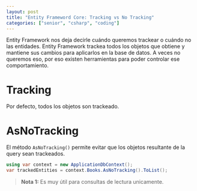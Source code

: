 ```yaml
---
layout: post
title: "Entity Frameword Core: Tracking vs No Tracking"
categories: ["senior", "csharp", "coding"]
---
```


Entity Framework nos deja decirle cuándo<!--more--> queremos trackear o cuándo no las entidades. Entity Framework trackea todos los objetos que obtiene y mantiene sus cambios para aplicarlos en la base de datos. A veces no queremos eso, por eso existen herramientas para poder controlar ese comportamiento.

# Tracking

Por defecto, todos los objetos son trackeado.

# AsNoTracking

El método `AsNoTracking()` permite evitar que los objetos resultante de la query sean trackeados.

```csharp
using var context = new ApplicationDbContext();
var trackedEntities = context.Books.AsNoTracking().ToList();
```

> **Nota 1:** Es muy útil para consultas de lectura unicamente.
